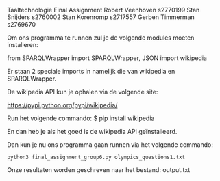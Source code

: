 Taaltechnologie Final Assignment
Robert Veenhoven	s2770199
Stan Snijders		s2760002
Stan Korenromp	s2717557
Gerben Timmerman 	s2769670


Om ons programma te runnen zul je de volgende modules moeten installeren:


from SPARQLWrapper import SPARQLWrapper, JSON
import wikipedia

Er staan 2 speciale imports in namelijk die van wikipedia en SPARQLWrapper.

De wikipedia API kun je ophalen via de volgende site:

https://pypi.python.org/pypi/wikipedia/ 

Run het volgende commando:
$ pip install wikipedia

En dan heb je als het goed is de wikipedia API geïnstalleerd.


Dan kun je nu ons programma gaan runnen via het volgende commando:

	python3 final_assignment_group6.py olympics_questions1.txt 

Onze resultaten worden geschreven naar het bestand: 		output.txt

